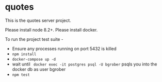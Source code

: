# quotes

This is the quotes server project.

Please install node 8.2+.
Please install docker.

To run the project test suite - 
* Ensure any processes running on port 5432 is killed
* `npm install`
* `docker-compose up -d`
* wait until ` docker exec -it postgres psql -U bgrober` psqls you into the docker db as user bgrober
* `npm test`
